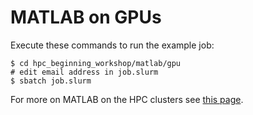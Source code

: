 # MATLAB on GPUs

Execute these commands to run the example job:

```
$ cd hpc_beginning_workshop/matlab/gpu
# edit email address in job.slurm
$ sbatch job.slurm
```

For more on MATLAB on the HPC clusters see [this page](https://researchcomputing.princeton.edu/matlab).
